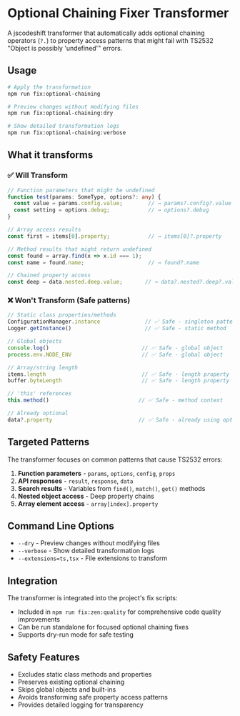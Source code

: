 # Optional Chaining Fixer Transformer

A jscodeshift transformer that automatically adds optional chaining operators (`?.`) to property access patterns that might fail with TS2532 "Object is possibly 'undefined'" errors.

## Usage

```bash
# Apply the transformation
npm run fix:optional-chaining

# Preview changes without modifying files
npm run fix:optional-chaining:dry

# Show detailed transformation logs
npm run fix:optional-chaining:verbose
```

## What it transforms

### ✅ Will Transform

```typescript
// Function parameters that might be undefined
function test(params: SomeType, options?: any) {
  const value = params.config.value;        // → params?.config?.value
  const setting = options.debug;            // → options?.debug
}

// Array access results
const first = items[0].property;            // → items[0]?.property

// Method results that might return undefined
const found = array.find(x => x.id === 1);
const name = found.name;                    // → found?.name

// Chained property access
const deep = data.nested.deep.value;       // → data?.nested?.deep?.value
```

### ❌ Won't Transform (Safe patterns)

```typescript
// Static class properties/methods
ConfigurationManager.instance              // ✅ Safe - singleton pattern
Logger.getInstance()                       // ✅ Safe - static method

// Global objects
console.log()                             // ✅ Safe - global object
process.env.NODE_ENV                      // ✅ Safe - global object

// Array/string length
items.length                              // ✅ Safe - length property
buffer.byteLength                         // ✅ Safe - length property

// 'this' references
this.method()                            // ✅ Safe - method context

// Already optional
data?.property                           // ✅ Safe - already using optional chaining
```

## Targeted Patterns

The transformer focuses on common patterns that cause TS2532 errors:

1. **Function parameters** - `params`, `options`, `config`, `props`
2. **API responses** - `result`, `response`, `data`
3. **Search results** - Variables from `find()`, `match()`, `get()` methods
4. **Nested object access** - Deep property chains
5. **Array element access** - `array[index].property`

## Command Line Options

- `--dry` - Preview changes without modifying files
- `--verbose` - Show detailed transformation logs  
- `--extensions=ts,tsx` - File extensions to transform

## Integration

The transformer is integrated into the project's fix scripts:

- Included in `npm run fix:zen:quality` for comprehensive code quality improvements
- Can be run standalone for focused optional chaining fixes
- Supports dry-run mode for safe testing

## Safety Features

- Excludes static class methods and properties
- Preserves existing optional chaining
- Skips global objects and built-ins
- Avoids transforming safe property access patterns
- Provides detailed logging for transparency